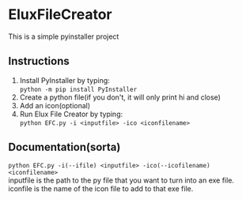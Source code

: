 # EluxFileCreator
This is a simple pyinstaller project
## Instructions
1. Install PyInstaller by typing:   
`python -m pip install PyInstaller`   
2. Create a python file(if you don't, it will only print hi and close)   
3. Add an icon(optional)
4. Run Elux File Creator by typing:     
`python EFC.py -i <inputfile> -ico <iconfilename>`
## Documentation(sorta)
`python EFC.py -i(--ifile) <inputfile> -ico(--icofilename) <iconfilename>`    
inputfile is the path to the py file that you want to turn into an exe file.    
iconfile is the name of the icon file to add to that exe file.
